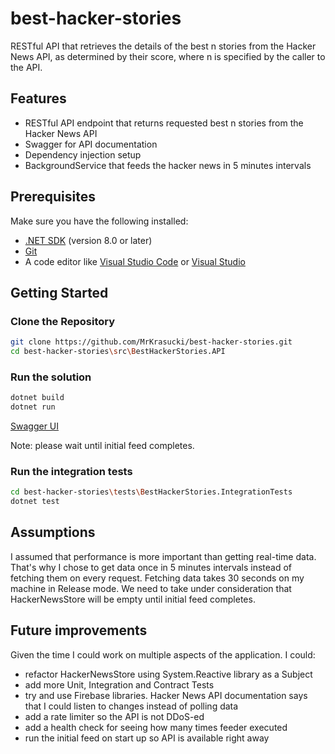 # best-hacker-stories
RESTful API that retrieves the details of the best n stories from the Hacker News API, as determined by their score, where n is specified by the caller to the API.

## Features
- RESTful API endpoint that returns requested best n stories from the Hacker News API 
- Swagger for API documentation
- Dependency injection setup
- BackgroundService that feeds the hacker news in 5 minutes intervals

## Prerequisites
Make sure you have the following installed:
- [.NET SDK](https://dotnet.microsoft.com/download) (version 8.0 or later)
- [Git](https://git-scm.com/)
- A code editor like [Visual Studio Code](https://code.visualstudio.com/) or [Visual Studio](https://visualstudio.microsoft.com/)

## Getting Started

### Clone the Repository
```bash
git clone https://github.com/MrKrasucki/best-hacker-stories.git
cd best-hacker-stories\src\BestHackerStories.API
```

### Run the solution
```bash
dotnet build
dotnet run
```

[Swagger UI](http://localhost:5047/swagger/index.html)

Note: please wait until initial feed completes.

### Run the integration tests
```bash
cd best-hacker-stories\tests\BestHackerStories.IntegrationTests
dotnet test
```

## Assumptions

I assumed that performance is more important than getting real-time data. That's why I chose to get data once in 5 minutes intervals instead of fetching them on every request.
Fetching data takes 30 seconds on my machine in Release mode. We need to take under consideration that HackerNewsStore will be empty until initial feed completes.

## Future improvements

Given the time I could work on multiple aspects of the application. I could:
- refactor HackerNewsStore using System.Reactive library as a Subject
- add more Unit, Integration and Contract Tests
- try and use Firebase libraries. Hacker News API documentation says that I could listen to changes instead of polling data
- add a rate limiter so the API is not DDoS-ed
- add a health check for seeing how many times feeder executed
- run the initial feed on start up so API is available right away
